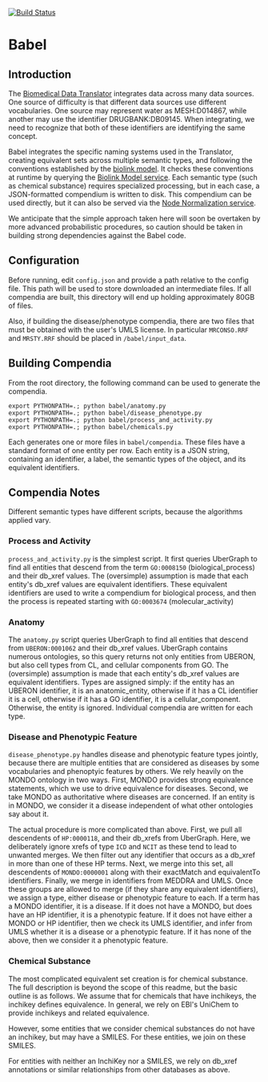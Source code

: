 [![Build Status](https://travis-ci.com/TranslatorIIPrototypes/Babel.svg?branch=master)](https://travis-ci.com/TranslatorIIPrototypes/Babel)

# Babel

## Introduction

The [Biomedical Data Translator](https://ncats.nih.gov/translator) integrates data across many data sources.  One
source of difficulty is that different data sources use different vocabularies.
One source may represent water as MESH:D014867, while another may use the
identifier DRUGBANK:DB09145.   When integrating, we need to recognize that 
both of these identifiers are identifying the same concept.

Babel integrates the specific naming systems used in the Translator, 
creating equivalent sets across multiple semantic types, and following the
conventions established by the [biolink model](https://github.com/biolink/biolink-model).  It checks these conventions
at runtime by querying the [Biolink Model service](https://github.com/TranslatorIIPrototypes/bl_lookup).  Each semantic type (such as 
chemical substance) requires specialized processing, but in each case, a 
JSON-formatted compendium is written to disk.  This compendium can be used 
directly, but it can also be served via the [Node Normalization service](https://github.com/TranslatorIIPrototypes/NodeNormalization).

We anticipate that the simple approach taken here will soon be overtaken by
more advanced probabilistic procedures, so caution should be taken in building
strong dependencies against the Babel code.

## Configuration

Before running, edit `config.json` and provide a path relative to the config file.
This path will be used to store downloaded an intermediate files.  If all compendia 
are built, this directory will end up holding approximately 80GB of files.

Also, if building the disease/phenotype compendia, there are two files that 
must be obtained with the user's UMLS license.  In particular `MRCONSO.RRF` 
and `MRSTY.RRF` should be placed in `/babel/input_data`.

## Building Compendia

From the root directory, the following command can be used to generate the compendia.
```
export PYTHONPATH=.; python babel/anatomy.py
export PYTHONPATH=.; python babel/disease_phenotype.py
export PYTHONPATH=.; python babel/process_and_activity.py
export PYTHONPATH=.; python babel/chemicals.py
```
Each generates one or more files in `babel/compendia`.  These files have a 
standard format of one entity per row.  Each entity is a JSON string, containing an
identifier, a label, the semantic types of the object, and its equivalent
identifiers.

## Compendia Notes

Different semantic types have different scripts, because the algorithms applied
vary.  

### Process and Activity

`process_and_activity.py` is the simplest script.  It first queries UberGraph to
find all entities that descend from the term `GO:0008150` (biological_process) and
their db_xref values.  The (oversimple) assumption is made that each
entity's db_xref values are equivalent identifiers. These equivalent identifiers
are used to write a compendium for biological process, and then the process is
repeated starting with `GO:0003674` (molecular_activity)

### Anatomy

The `anatomy.py` script queries UberGraph to find all entities that descend from 
`UBERON:0001062` and their db_xref values.  UberGraph contains numerous ontologies, 
so this query returns not only entities from UBERON, but also cell types from CL,
and cellular components from GO.  The (oversimple) assumption is made that each
entity's db_xref values are equivalent identifiers.  Types are assigned simply:
if the entity has an UBERON identifier, it is an anatomic_entity, otherwise if it
has a CL identifier it is a cell, otherwise if it has a GO identifier, it is a
cellular_component.  Otherwise, the entity is ignored. Individual compendia are written
for each type.

### Disease and Phenotypic Feature

`disease_phenotype.py` handles disease and phenotypic feature types jointly, 
because there are multiple entities that are considered as diseases by some
vocabularies and phenoptyic features by others.   We rely heavily on the MONDO
ontology in two ways.  First, MONDO provides strong equivalence statements, which
we use to drive equivalence for diseases.  Second, we take MONDO as authoritative
where diseases are concerned.  If an entity is in MONDO, we consider it a disease
independent of what other ontologies say about it.

The actual procedure is more complicated than above.   First, we pull all 
descendents of `HP:0000118`, and their db_xrefs from UberGraph. Here, we 
deliberately ignore xrefs of type `ICD` and `NCIT` as these tend to lead to 
unwanted merges.  We then filter out any identifier that occurs as a db_xref
in more than one of these HP terms.  Next, we merge into this set, all descendents
of `MONDO:0000001` along with their exactMatch and equivalentTo identifiers.
Finally, we merge in identifiers from MEDDRA and UMLS.  Once these groups are
allowed to merge (if they share any equivalent identifiers), we assign a type,
either disease or phenotypic feature to each.  If a term has a MONDO identifier,
it is a disease.  If it does not have a MONDO, but does have an HP identifier,
it is a phenotypic feature. If it does not have either a MONDO or HP identifier,
then we check its UMLS identifier, and infer from UMLS whether it is a disease
or a phenotypic feature.  If it has none of the above, then we consider it a 
phenotypic feature.

### Chemical Substance

The most complicated equivalent set creation is for chemical substance.  The full
description is beyond the scope of this readme, but the basic outline is as follows.
We assume that for chemicals that have inchikeys, the inchikey defines equivalence.
In general, we rely on EBI's UniChem to provide inchikeys and related equivalence.

However, some entities that we consider chemical substances do not have an inchikey,
but may have a SMILES.  For these entities, we join on these SMILES.  

For entities with neither an InchiKey nor a SMILES, we rely on db_xref annotations
or similar relationships from other databases as above.


